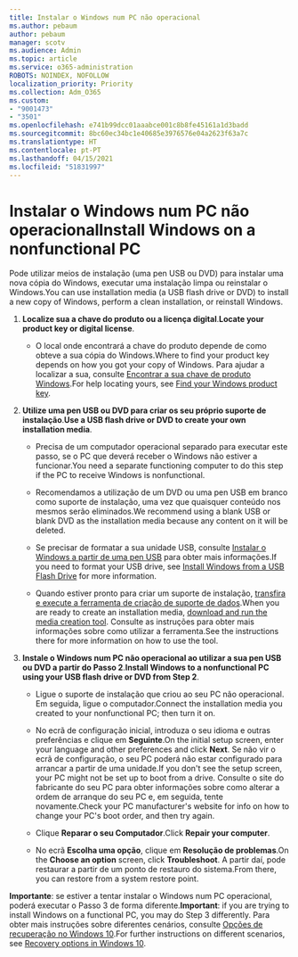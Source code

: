 ```yaml
---
title: Instalar o Windows num PC não operacional
ms.author: pebaum
author: pebaum
manager: scotv
ms.audience: Admin
ms.topic: article
ms.service: o365-administration
ROBOTS: NOINDEX, NOFOLLOW
localization_priority: Priority
ms.collection: Adm_O365
ms.custom:
- "9001473"
- "3501"
ms.openlocfilehash: e741b99dcc01aaabce001c8b8fe45161a1d3badd
ms.sourcegitcommit: 8bc60ec34bc1e40685e3976576e04a2623f63a7c
ms.translationtype: HT
ms.contentlocale: pt-PT
ms.lasthandoff: 04/15/2021
ms.locfileid: "51831997"
---
```

# <a name="install-windows-on-a-nonfunctional-pc"></a><span data-ttu-id="d76d7-102">Instalar o Windows num PC não operacional</span><span class="sxs-lookup"><span data-stu-id="d76d7-102">Install Windows on a nonfunctional PC</span></span>

<span data-ttu-id="d76d7-103">Pode utilizar meios de instalação (uma pen USB ou DVD) para instalar uma nova cópia do Windows, executar uma instalação limpa ou reinstalar o Windows.</span><span class="sxs-lookup"><span data-stu-id="d76d7-103">You can use installation media (a USB flash drive or DVD) to install a new copy of Windows, perform a clean installation, or reinstall Windows.</span></span>

1. <span data-ttu-id="d76d7-104">**Localize sua a chave do produto ou a licença digital**.</span><span class="sxs-lookup"><span data-stu-id="d76d7-104">**Locate your product key or digital license**.</span></span>

    - <span data-ttu-id="d76d7-105">O local onde encontrará a chave do produto depende de como obteve a sua cópia do Windows.</span><span class="sxs-lookup"><span data-stu-id="d76d7-105">Where to find your product key depends on how you got your copy of Windows.</span></span> <span data-ttu-id="d76d7-106">Para ajudar a localizar a sua, consulte [Encontrar a sua chave de produto Windows](https://support.microsoft.com/help/10749/windows-10-find-product-key).</span><span class="sxs-lookup"><span data-stu-id="d76d7-106">For help locating yours, see [Find your Windows product key](https://support.microsoft.com/help/10749/windows-10-find-product-key).</span></span> 

2. <span data-ttu-id="d76d7-107">**Utilize uma pen USB ou DVD para criar os seu próprio suporte de instalação**.</span><span class="sxs-lookup"><span data-stu-id="d76d7-107">**Use a USB flash drive or DVD to create your own installation media**.</span></span>

    - <span data-ttu-id="d76d7-108">Precisa de um computador operacional separado para executar este passo, se o PC que deverá receber o Windows não estiver a funcionar.</span><span class="sxs-lookup"><span data-stu-id="d76d7-108">You need a separate functioning computer to do this step if the PC to receive Windows is nonfunctional.</span></span>

    - <span data-ttu-id="d76d7-109">Recomendamos a utilização de um DVD ou uma pen USB em branco como suporte de instalação, uma vez que quaisquer conteúdo nos mesmos serão eliminados.</span><span class="sxs-lookup"><span data-stu-id="d76d7-109">We recommend using a blank USB or blank DVD as the installation media because any content on it will be deleted.</span></span>

    - <span data-ttu-id="d76d7-110">Se precisar de formatar a sua unidade USB, consulte [Instalar o Windows a partir de uma pen USB](https://docs.microsoft.com/windows-hardware/manufacture/desktop/install-windows-from-a-usb-flash-drive) para obter mais informações.</span><span class="sxs-lookup"><span data-stu-id="d76d7-110">If you need to format your USB drive, see [Install Windows from a USB Flash Drive](https://docs.microsoft.com/windows-hardware/manufacture/desktop/install-windows-from-a-usb-flash-drive) for more information.</span></span>

    - <span data-ttu-id="d76d7-111">Quando estiver pronto para criar um suporte de instalação, [transfira e execute a ferramenta de criação de suporte de dados](https://www.microsoft.com/software-download/windows10).</span><span class="sxs-lookup"><span data-stu-id="d76d7-111">When you are ready to create an installation media, [download and run the media creation tool](https://www.microsoft.com/software-download/windows10).</span></span> <span data-ttu-id="d76d7-112">Consulte as instruções para obter mais informações sobre como utilizar a ferramenta.</span><span class="sxs-lookup"><span data-stu-id="d76d7-112">See the instructions there for more information on how to use the tool.</span></span>

3. <span data-ttu-id="d76d7-113">**Instale o Windows num PC não operacional ao utilizar a sua pen USB ou DVD a partir do Passo 2**.</span><span class="sxs-lookup"><span data-stu-id="d76d7-113">**Install Windows to a nonfunctional PC using your USB flash drive or DVD from Step 2**.</span></span>

    - <span data-ttu-id="d76d7-114">Ligue o suporte de instalação que criou ao seu PC não operacional. Em seguida, ligue o computador.</span><span class="sxs-lookup"><span data-stu-id="d76d7-114">Connect the installation media you created to your nonfunctional PC; then turn it on.</span></span>

    - <span data-ttu-id="d76d7-115">No ecrã de configuração inicial, introduza o seu idioma e outras preferências e clique em **Seguinte**.</span><span class="sxs-lookup"><span data-stu-id="d76d7-115">On the initial setup screen, enter your language and other preferences and click **Next**.</span></span> <span data-ttu-id="d76d7-116">Se não vir o ecrã de configuração, o seu PC poderá não estar configurado para arrancar a partir de uma unidade.</span><span class="sxs-lookup"><span data-stu-id="d76d7-116">If you don't see the setup screen, your PC might not be set up to boot from a drive.</span></span> <span data-ttu-id="d76d7-117">Consulte o site do fabricante do seu PC para obter informações sobre como alterar a ordem de arranque do seu PC e, em seguida, tente novamente.</span><span class="sxs-lookup"><span data-stu-id="d76d7-117">Check your PC manufacturer's website for info on how to change your PC's boot order, and then try again.</span></span>

    - <span data-ttu-id="d76d7-118">Clique **Reparar o seu Computador**.</span><span class="sxs-lookup"><span data-stu-id="d76d7-118">Click **Repair your computer**.</span></span>

    - <span data-ttu-id="d76d7-119">No ecrã **Escolha uma opção**, clique em **Resolução de problemas**.</span><span class="sxs-lookup"><span data-stu-id="d76d7-119">On the **Choose an option** screen, click **Troubleshoot**.</span></span> <span data-ttu-id="d76d7-120">A partir daí, pode restaurar a partir de um ponto de restauro do sistema.</span><span class="sxs-lookup"><span data-stu-id="d76d7-120">From there, you can restore from a system restore point.</span></span>

<span data-ttu-id="d76d7-121">**Importante**: se estiver a tentar instalar o Windows num PC operacional, poderá executar o Passo 3 de forma diferente.</span><span class="sxs-lookup"><span data-stu-id="d76d7-121">**Important**: if you are trying to install Windows on a functional PC, you may do Step 3 differently.</span></span> <span data-ttu-id="d76d7-122">Para obter mais instruções sobre diferentes cenários, consulte [Opções de recuperação no Windows 10](https://support.microsoft.com/help/12415/windows-10-recovery-options).</span><span class="sxs-lookup"><span data-stu-id="d76d7-122">For further instructions on different scenarios, see [Recovery options in Windows 10](https://support.microsoft.com/help/12415/windows-10-recovery-options).</span></span>

